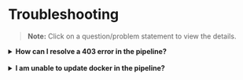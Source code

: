# Troubleshooting

> **Note:** Click on a question/problem statement to view the details.

<details>
  <summary><b>How can I resolve a 403 error in the pipeline?</b></summary><br>

Add the following commands before `docker login nexus-docker-publish.ship.gov.sg`

```
rm -f ~/.docker/config.json
```

```
docker logout
```

This is because the login points to the docker hub and needs to be refreshed using the above commands.
</details>
<br>
<details>
  <summary><b>I am unable to update docker in the pipeline?</b></summary><br>

Add the following commands before `docker login nexus-docker-publish.ship.gov.sg`

```
rm -f ~/.docker/config.json
```

```
docker logout
```

This is because the login points to the docker hub and needs to be refreshed using the above commands.
  </details>
